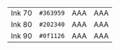 <table class="colors">
  <tbody>
    <tr class="ink-70">
      <td class="name">Ink 70</td>
      <td><code>#363959</code></td>
      <td><span class="bg">AAA</span></td>
      <td class="fg">AAA</td>
    </tr>
    <tr class="ink-80">
      <td class="name">Ink 80</td>
      <td><code>#202340</code></td>
      <td><span class="bg">AAA</span></td>
      <td class="fg">AAA</td>
    </tr>
    <tr class="ink-90">
      <td class="name">Ink 90</td>
      <td><code>#0f1126</code></td>
      <td><span class="bg">AAA</span></td>
      <td class="fg">AAA</td>
    </tr>
  </tbody>
</table>
